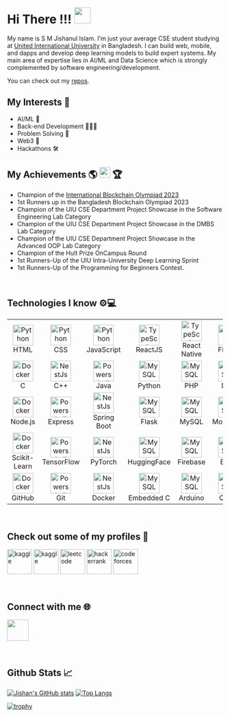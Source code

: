 # Hi There !!!  <img src="https://static-00.iconduck.com/assets.00/waving-hand-sign-emoji-512x512-lihf6wsv.png" width="38" height="38" />



My name is S M Jishanul Islam. I'm just your average CSE student studying at <a href="https://www.uiu.ac.bd/">United International University</a> in Bangladesh. I can build web, mobile, and dapps and develop deep learning models to build expert systems. My main area of expertise lies in AI/ML and Data Science which is strongly complemented by software engineering/development.

You can check out my <a href="https://github.com/S-M-J-I?tab=repositories">repos</a>.

## My Interests 📍
- AI/ML 🤖
- Back-end Development 👨🏼‍💻
- Problem Solving 🧩
- Web3 🔑
- Hackathons 🛠️
   
## My Achievements 🌎 <img src="https://images.emojiterra.com/twitter/v13.1/512px/1f1e7-1f1e9.png" width="25" height="25"  /> 🏆
- Champion of the [International Blockchain Olympiad 2023](https://www.dhakatribune.com/bangladesh/education/331505/uiu-team-world-champion-in-international)
- 1st Runners up in the Bangladesh Blockchain Olympiad 2023
- Champion of the UIU CSE Department Project Showcase in the Software Engineering Lab Category
- Champion of the UIU CSE Department Project Showcase in the DMBS Lab Category
- Champion of the UIU CSE Department Project Showcase in the Advanced OOP Lab Category
- Champion of the Hult Prize OnCampus Round
- 1st Runners-Up of the UIU Intra-University Deep Learning Sprint
- 1st Runners-Up of the Programming for Beginners Contest.
   
<br>

## Technologies I know ⚙️💻

<table align="center">
  <tr>
    <td align="center" width="96">
      <a href="#macropower-tech">
        <img src="https://cdn.jsdelivr.net/gh/devicons/devicon/icons/html5/html5-original.svg" width="48" height="48" alt="Python" />
      </a>
      <br>HTML
    </td>
    <td align="center" width="96">
      <a href="#macropower-tech">
        <img src="https://cdn.jsdelivr.net/gh/devicons/devicon/icons/css3/css3-original.svg" width="48" height="48" alt="Python" />
      </a>
      <br>CSS
    </td>
    <td align="center" width="96">
      <a href="#macropower-tech">
        <img src="https://cdn.jsdelivr.net/gh/devicons/devicon/icons/javascript/javascript-original.svg" width="48" height="48" alt="Python" />
      </a>
      <br>JavaScript
    </td>
    <td align="center" width="96">
      <a href="#macropower-tech">
        <img src="https://cdn.jsdelivr.net/gh/devicons/devicon/icons/react/react-original.svg" width="48" height="48" alt="TypeScript" />
      </a>
      <br>ReactJS
    </td>
    <td align="center" width="96">
      <a href="#macropower-tech">
        <img src="https://cdn.jsdelivr.net/gh/devicons/devicon/icons/react/react-original.svg" width="48" height="48" alt="TypeScript" />
      </a>
      <br>React Native
    </td>
    <td align="center" width="96">
      <a href="#macropower-tech" >
        <img src="https://cdn.jsdelivr.net/gh/devicons/devicon/icons/flutter/flutter-original.svg" width="48" height="48" alt="React" />
      </a>
      <br>Flutter
    </td>
  </tr>
  <tr>
    <td align="center" width="96"> 
      <a href="#macropower-tech" >
        <img src="https://cdn.jsdelivr.net/gh/devicons/devicon/icons/c/c-original.svg" width="48" height="48" alt="Docker" />
      </a>
      <br>C
    </td>
    <td align="center"  width="96">
      <a href="#macropower-tech">
        <img src="https://cdn.jsdelivr.net/gh/devicons/devicon/icons/cplusplus/cplusplus-original.svg" width="48" height="48" alt="NestJs" />
      </a>
      <br>C++
    </td>
    <td align="center" width="96">
      <a href="#macropower-tech">
        <img src="https://cdn.jsdelivr.net/gh/devicons/devicon/icons/java/java-original.svg" width="48" height="48" alt="Powershell" />
      </a>
      <br>Java
    </td>
    <td align="center"  width="96">
      <a href="#macropower-tech">
        <img src="https://cdn.jsdelivr.net/gh/devicons/devicon/icons/python/python-original.svg" width="48" height="48" alt="MySQL" />
      </a>
      <br>Python
    </td>
    <td align="center"  width="96">
      <a href="#macropower-tech">
        <img src="https://cdn.jsdelivr.net/gh/devicons/devicon/icons/php/php-original.svg" width="48" height="48" alt="MySQL" />
      </a>
      <br>PHP
    </td>
    <td align="center"  width="96">
      <a href="#macropower-tech">
        <img src="https://cdn.jsdelivr.net/gh/devicons/devicon/icons/dart/dart-original.svg" width="48" height="48" alt="MySQL" />
      </a>
      <br>Dart
    </td>
  </tr>
  <tr>
    <td align="center" width="96"> 
      <a href="#macropower-tech" >
        <img src="https://cdn.jsdelivr.net/gh/devicons/devicon/icons/nodejs/nodejs-original.svg" width="48" height="48" alt="Docker" />
      </a>
      <br>Node.js
    </td>
    <td align="center" width="96">
      <a href="#macropower-tech">
        <img src="https://cdn.jsdelivr.net/gh/devicons/devicon/icons/express/express-original.svg" width="48" height="48" alt="Powershell" />
      </a>
      <br>Express
    </td>
    <td align="center"  width="96">
      <a href="#macropower-tech">
        <img src="https://cdn.jsdelivr.net/gh/devicons/devicon/icons/spring/spring-original.svg" width="48" height="48" alt="NestJs" />
      </a>
      <br>Spring Boot
    </td>
    <td align="center"  width="96">
      <a href="#macropower-tech">
        <img src="https://cdn.jsdelivr.net/gh/devicons/devicon/icons/flask/flask-original.svg" width="48" height="48" alt="MySQL" />
      </a>
      <br>Flask
    </td>
    <td align="center"  width="96">
      <a href="#macropower-tech">
        <img src="https://cdn.jsdelivr.net/gh/devicons/devicon/icons/mysql/mysql-original-wordmark.svg" width="48" height="48" alt="MySQL" />
      </a>
      <br>MySQL
    </td>
    <td align="center"  width="96">
      <a href="#macropower-tech">
        <img src="https://cdn.jsdelivr.net/gh/devicons/devicon/icons/mongodb/mongodb-original-wordmark.svg" width="48" height="48" alt="MySQL" />
      </a>
      <br>MongoDB
    </td>
  </tr>
  <tr>
    <td align="center" width="96"> 
      <a href="#macropower-tech" >
        <img src="https://upload.wikimedia.org/wikipedia/commons/thumb/0/05/Scikit_learn_logo_small.svg/260px-Scikit_learn_logo_small.svg.png?20180808062052" width="48" height="48" alt="Docker" />
      </a>
      <br>Scikit-Learn
    </td>
    <td align="center" width="96">
      <a href="#macropower-tech">
        <img src="https://cdn.jsdelivr.net/gh/devicons/devicon/icons/tensorflow/tensorflow-original.svg" width="48" height="48" alt="Powershell" />
      </a>
      <br>TensorFlow
    </td>
    <td align="center"  width="96">
      <a href="#macropower-tech">
        <img src="https://cdn.jsdelivr.net/gh/devicons/devicon/icons/pytorch/pytorch-original.svg" width="48" height="48" alt="NestJs" />
      </a>
      <br>PyTorch
    </td>
    <td align="center"  width="96">
      <a href="#macropower-tech">
        <img src="https://huggingface.co/datasets/huggingface/brand-assets/resolve/main/hf-logo.svg" width="48" height="48" alt="MySQL" />
      </a>
      <br>HuggingFace
    </td>
    <td align="center"  width="96">
      <a href="#macropower-tech">
        <img src="https://cdn.jsdelivr.net/gh/devicons/devicon/icons/firebase/firebase-plain.svg" width="48" height="48" alt="MySQL" />
      </a>
      <br>Firebase
    </td>
    <td align="center"  width="96">
      <a href="#macropower-tech" style="font-size: '33px'">
        <img src="https://cdn.jsdelivr.net/gh/devicons/devicon/icons/bash/bash-original.svg" width="48" height="48" alt="MySQL" />
      </a>
      <br>Bash
    </td>
  </tr>
  <tr>
    <td align="center" width="96"> 
      <a href="#macropower-tech" >
        <img src="https://cdn.jsdelivr.net/gh/devicons/devicon/icons/github/github-original.svg" width="48" height="48" alt="Docker" />
      </a>
      <br>GitHub
    </td>
    <td align="center" width="96">
      <a href="#macropower-tech">
        <img src="https://cdn.jsdelivr.net/gh/devicons/devicon/icons/git/git-original.svg" width="48" height="48" alt="Powershell" />
      </a>
      <br>Git
    </td>
    <td align="center"  width="96">
      <a href="#macropower-tech">
        <img src="https://cdn.jsdelivr.net/gh/devicons/devicon/icons/docker/docker-original.svg" width="48" height="48" alt="NestJs" />
      </a>
      <br>Docker
    </td>
    <td align="center"  width="96">
      <a href="#macropower-tech">
        <img src="https://cdn.jsdelivr.net/gh/devicons/devicon/icons/embeddedc/embeddedc-original.svg" width="48" height="48" alt="MySQL" />
      </a>
      <br>Embedded C
    </td>
    <td align="center"  width="96">
      <a href="#macropower-tech">
        <img src="https://cdn.jsdelivr.net/gh/devicons/devicon/icons/arduino/arduino-original-wordmark.svg" width="48" height="48" alt="MySQL" />
      </a>
      <br>Arduino
    </td>
    <td align="center"  width="96">
      <a href="#macropower-tech">
        <img src="https://upload.wikimedia.org/wikipedia/commons/5/51/Qiskit-Logo.svg" width="48" height="48" alt="MySQL" />
      </a>
      <br>Qiskit
    </td>
  </tr>
</table>

<br> 

## Check out some of my profiles 📱 

<a target="_blank" href="https://www.kaggle.com/smjishanulislam"><img src="https://cdn.iconscout.com/icon/free/png-256/free-kaggle-3521526-2945029.png" width="58" height="58" alt="kaggle" /></a>
<a target="_blank" href="https://huggingface.co/smji"><img src="https://huggingface.co/datasets/huggingface/brand-assets/resolve/main/hf-logo.svg" width="58" height="58" alt="kaggle" /></a>
<a target="_blank" href="https://leetcode.com/S-M-J-I/"><img src="https://leetcode.com/static/images/LeetCode_logo_rvs.png" width="58" height="58" alt="leetcode" /></a>
<a target="_blank" href="https://www.hackerrank.com/sislam201024"><img src="https://cdn4.iconfinder.com/data/icons/logos-and-brands/512/160_Hackerrank_logo_logos-512.png" width="58" height="58" alt="hackerrank" /></a>
<a target="_blank" href="https://codeforces.com/profile/jishanlion"><img src="https://cdn.iconscout.com/icon/free/png-256/free-code-forces-3628695-3029920.png" width="58" height="58" alt="codeforces" /></a>

<br>

## Connect with me 🌐
<a target="_blank" href="https://www.linkedin.com/in/s-m-jishanul-islam-709b0b1a7/"><img src="https://cdn.jsdelivr.net/gh/devicons/devicon/icons/linkedin/linkedin-original.svg" style="width: 50px" /></a>

<br>

## Github Stats 📈

[![Jishan's GitHub stats](https://github-readme-stats-git-masterrstaa-rickstaa.vercel.app/api?username=S-M-J-I&theme=radical&hide=issues&show_icons=true&count_private=true&hide_border=true)](https://github.com/anuraghazra/github-readme-stats)
[![Top Langs](https://github-readme-stats-git-masterrstaa-rickstaa.vercel.app/api/top-langs/?username=S-M-J-I&layout=compact&theme=radical&langs_count=6&count_private=true&hide=html,css,handlebars&hide_border=true)](https://github.com/anuraghazra/github-readme-stats)

[![trophy](https://github-profile-trophy.vercel.app/?username=S-M-J-I&theme=monokai&row=1&title=Stars,Followers,Commit,PR,Repositories)](https://github.com/ryo-ma/github-profile-trophy)

